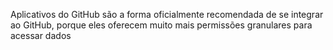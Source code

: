 Aplicativos do GitHub são a forma oficialmente recomendada de se integrar ao GitHub, porque eles oferecem muito mais permissões granulares para acessar dados